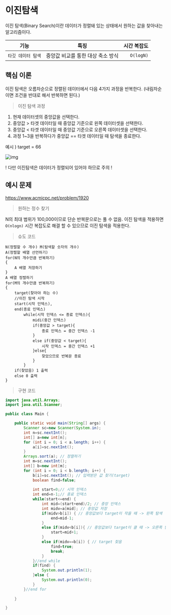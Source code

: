 # 이진탐색

이진 탐색(Binary Search)이란 데이터가 정렬돼 있는 상태에서 원하는 값을 찾아내는 알고리즘이다.       

| 기능 | 특징 | 시간 복잡도 |
|---|:---:|---:|
| `타깃 데이터 탐색` | 중앙값 비교를 통한 대상 축소 방식 | `O(logN)` |      


## 핵심 이론
이진 탐색은 오름차순으로 정렬된 데이터에서 다음 4가지 과정을 반복한다.
(내림차순이면 조건을 반대로 해서 반복하면 된다.)

> 이진 탐색 과정

1. 현재 데이터셋의 중앙값을 선택한다.
2. 중앙값 > 타겟 데이터일 때 중앙값 기준으로 왼쪽 데이터셋을 선택한다.
3. 중앙값 < 타겟 데이터일 때 중앙값 기준으로 오른쪽 데이터셋을 선택한다.
4. 과정 1~3을 반복하다가 중앙값 == 타겟 데이터일 때 탐색을 종료한다.        

예시 ) target = 66

![img](https://velog.velcdn.com/images/kwontae1313/post/4b6514c9-54b1-425f-afa1-2f167970f5f0/image.png)

! 다만  이진탐색은 데이터가 정렬되어 있어야 하므로 주의 !



## 예시 문제 
https://www.acmicpc.net/problem/1920
> 원하는 정수 찾기

N의 최대 범위가 100,000이므로 단순 반복문으로는 풀 수 없음. 
이진 탐색을 적용하면 `O(nlogn)` 시간 복잡도로 해결 할 수 있으므로 이진 탐색을 적용한다. 

> 슈도 코드

```
N(정렬할 수 개수) M(탐색할 숫자의 개수)
A(정렬할 배열 선언하기)
for(N의 개수만큼 반복하기)
{
    A 배열 저장하기
}
A 배열 정렬하기 
for(M의 개수만큼 반복하기)
{
    target(찾아야 하는 수)
    //이진 탐색 시작
    start(시작 인덱스),
    end(종료 인덱스)
        while(시작 인덱스 <= 종료 인덱스){
            midi(중간 인덱스)
            if(중앙값 > target){
                종료 인덱스 = 중간 인덱스 -1
            }
            else if(중앙값 < target){
                시작 인덱스 = 중간 인덱스 +1
            }else{
                찾았으므로 반복문 종료
            }
        }
    if(찾았음) 1 출력
    else 0 출력
}

```
> 구현 코드
``` java
import java.util.Arrays;
import java.util.Scanner;

public class Main {

	public static void main(String[] args) {
		Scanner sc=new Scanner(System.in);
		int n=sc.nextInt();
		int[] a=new int[n];
		for (int i = 0; i < a.length; i++) {
			a[i]=sc.nextInt();
		}
		Arrays.sort(a); // 정렬하기
		int m=sc.nextInt();
		int[] b=new int[m];
		for (int i = 0; i < b.length; i++) {
			b[i]=sc.nextInt(); // 입력받은 값 찾기(target)
			boolean find=false;
			
			int start=0;// 시작 인덱스
			int end=n-1;// 종료 인덱스
			while(start<=end) {
				int mid=(start+end)/2; // 중앙 인덱스
				int midv=a[mid]; // 중앙값 저장
				if(midv>b[i]) { // 중앙값보다 target이 작을 때 -> 왼쪽 탐색
					end=mid-1;
				}
				else if(midv<b[i]){ // 중앙값보다 target이 클 때 -> 오른쪽 탐색
					start=mid+1;
				}
				else if(midv==b[i]) { // target 찾음
					find=true;
					break;
				}
			}//end while
			if(find) {
				System.out.println(1);
			}else {
				System.out.println(0);
			}
		}//end for
		
	}

}
```